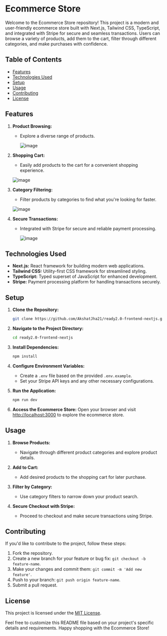 # Ecommerce Store

Welcome to the Ecommerce Store repository! This project is a modern and user-friendly ecommerce store built with Next.js, Tailwind CSS, TypeScript, and integrated with Stripe for secure and seamless transactions. Users can browse a variety of products, add them to the cart, filter through different categories, and make purchases with confidence.

## Table of Contents

- [Features](#features)
- [Technologies Used](#technologies-used)
- [Setup](#setup)
- [Usage](#usage)
- [Contributing](#contributing)
- [License](#license)

## Features

1. **Product Browsing:**
   - Explore a diverse range of products.
  
     ![image](https://github.com/AkshatJha21/ready2.0-frontend-nextjs/assets/97884536/47e48228-ab4c-417f-a942-c1bf589c8b98)

2. **Shopping Cart:**
   - Easily add products to the cart for a convenient shopping experience.
  
    ![image](https://github.com/AkshatJha21/ready2.0-frontend-nextjs/assets/97884536/3b08ba50-436b-4252-8dfc-ef83634e985a)

3. **Category Filtering:**
   - Filter products by categories to find what you're looking for faster.
  
    ![image](https://github.com/AkshatJha21/ready2.0-frontend-nextjs/assets/97884536/d0c5caf3-2361-495f-8cdb-42e753ef5a82)

4. **Secure Transactions:**
   - Integrated with Stripe for secure and reliable payment processing.
  
     ![image](https://github.com/AkshatJha21/ready2.0-frontend-nextjs/assets/97884536/e8052f1d-19d2-4fb8-8929-a465cceb50b8)


## Technologies Used

- **Next.js:** React framework for building modern web applications.
- **Tailwind CSS:** Utility-first CSS framework for streamlined styling.
- **TypeScript:** Typed superset of JavaScript for enhanced development.
- **Stripe:** Payment processing platform for handling transactions securely.

## Setup

1. **Clone the Repository:**
   ```bash
   git clone https://github.com/AkshatJha21/ready2.0-frontend-nextjs.git
   ```

2. **Navigate to the Project Directory:**
   ```bash
   cd ready2.0-frontend-nextjs
   ```

3. **Install Dependencies:**
   ```bash
   npm install
   ```

4. **Configure Environment Variables:**
   - Create a `.env` file based on the provided `.env.example`.
   - Set your Stripe API keys and any other necessary configurations.

5. **Run the Application:**
   ```bash
   npm run dev
   ```

6. **Access the Ecommerce Store:**
   Open your browser and visit [http://localhost:3000](http://localhost:3000) to explore the ecommerce store.

## Usage

1. **Browse Products:**
   - Navigate through different product categories and explore product details.

2. **Add to Cart:**
   - Add desired products to the shopping cart for later purchase.

3. **Filter by Category:**
   - Use category filters to narrow down your product search.

4. **Secure Checkout with Stripe:**
   - Proceed to checkout and make secure transactions using Stripe.

## Contributing

If you'd like to contribute to the project, follow these steps:

1. Fork the repository.
2. Create a new branch for your feature or bug fix: `git checkout -b feature-name`.
3. Make your changes and commit them: `git commit -m 'Add new feature'`.
4. Push to your branch: `git push origin feature-name`.
5. Submit a pull request.

## License

This project is licensed under the [MIT License](LICENSE).

Feel free to customize this README file based on your project's specific details and requirements. Happy shopping with the Ecommerce Store!
